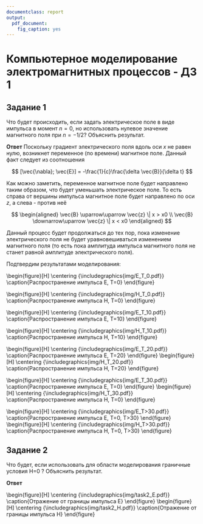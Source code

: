 ```yaml
---
documentclass: report
output:
  pdf_document:
    fig_caption: yes
---
```


# Компьютерное моделирование электромагнитных процессов - ДЗ 1

## Задание 1

Что будет происходить, если задать электрическое поле в виде импульса в
момент $n=0$, но использовать нулевое значение магнитного поля при $n=-1/2$? Объяснить
результат.

**Ответ**
Поскольку градиент электрического поля вдоль оси $x$ не равен нулю, возникнет переменное
(по времени) магнитное поле.  Данный факт следует из соотношения

$$
[\vec{\nabla}; \vec{E}] = -\frac{1}{c}\frac{\delta \vec{B}}{\delta t}
$$

Как можно заметить, переменное магнитное поле будет направлено таким образом, что будет
уменьшать электрическое поле. То есть справа от вершины импульса магнитное поле будет
направлено по оси $z$, а слева - против неё

$$
\begin{aligned}
\vec{B} \uparrow\uparrow \vec{z} \| x > x0 \\
\vec{B} \downarrow\uparrow \vec{z} \| x < x0
\end{aligned}
$$

Данный процесс будет продолжаться до тех пор, пока изменение электрического поля не будет
уравновешиваться изменением магнитного поля (то есть пока амплитуда импульса магнитного
поля не станет равной амплитуде электрического поля).

Подтвердим результатами моделирования:

\begin{figure}[H]
\centering
{\includegraphics{img/E_T_0.pdf}}
\caption{Распространение импульса E, T=0}
\end{figure}

\begin{figure}[H]
\centering
{\includegraphics{img/H_T_0.pdf}}
\caption{Распространение импульса H, T=0}
\end{figure}

\begin{figure}[H]
\centering
{\includegraphics{img/E_T_10.pdf}}
\caption{Распространение импульса Е, T=10}
\end{figure}

\begin{figure}[H]
\centering
{\includegraphics{img/H_T_10.pdf}}
\caption{Распространение импульса H, T=10}
\end{figure}

\begin{figure}[H]
\centering
{\includegraphics{img/E_T_20.pdf}}
\caption{Распространение импульса E, T=20}
\end{figure}
\begin{figure}[H]
\centering
{\includegraphics{img/H_T_20.pdf}}
\caption{Распространение импульса H, T=20}
\end{figure}

\begin{figure}[H]
\centering
{\includegraphics{img/E_T_30.pdf}}
\caption{Распространение импульса Е, T=0}
\end{figure}
\begin{figure}[H]
\centering
{\includegraphics{img/H_T_30.pdf}}
\caption{Распространение импульса H, T=0}
\end{figure}

\begin{figure}[H]
\centering
{\includegraphics{img/E_T>30.pdf}}
\caption{Распространение импульса Е, T=0, T>30}
\end{figure}
\begin{figure}[H]
\centering
{\includegraphics{img/H_T>30.pdf}}
\caption{Распространение импульса H, T=0, T>30}
\end{figure}

## Задание 2

Что будет, если использовать для области моделирования граничные условия
H=0 ? Объяснить результат.

**Ответ**

\begin{figure}[H]
\centering
{\includegraphics{img/task2_E.pdf}}
\caption{Отражение от границы импульса E}
\end{figure}
\begin{figure}[H]
\centering
{\includegraphics{img/task2_H.pdf}}
\caption{Отражение от границы импульса H}
\end{figure}



